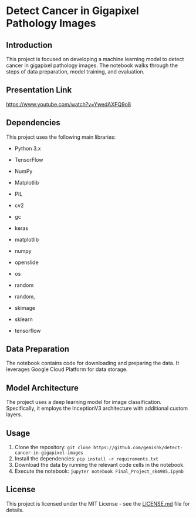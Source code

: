 # Detect Cancer in Gigapixel Pathology Images

## Introduction
This project is focused on developing a machine learning model to detect cancer in gigapixel pathology images. The notebook walks through the steps of data preparation, model training, and evaluation.

## Presentation Link
https://www.youtube.com/watch?v=YwedAXFQ9o8

## Dependencies
This project uses the following main libraries:
- Python 3.x
- TensorFlow
- NumPy
- Matplotlib

- PIL
- cv2
- gc
- keras
- matplotlib
- numpy
- openslide
- os
- random
- random,
- skimage
- sklearn
- tensorflow

## Data Preparation
The notebook contains code for downloading and preparing the data. It leverages Google Cloud Platform for data storage.

## Model Architecture
The project uses a deep learning model for image classification. Specifically, it employs the InceptionV3 architecture with additional custom layers.

## Usage
1. Clone the repository: `git clone https://github.com/genishk/detect-cancer-in-gigapixel-images`
2. Install the dependencies: `pip install -r requirements.txt`
3. Download the data by running the relevant code cells in the notebook.
4. Execute the notebook: `jupyter notebook Final_Project_sk4985.ipynb`

## License
This project is licensed under the MIT License - see the [LICENSE.md](LICENSE.md) file for details.

